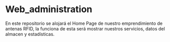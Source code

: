 # Web_administration
En este repositorio se alojará el Home Page de nuestro emprendimiento de antenas RFID, la funciona de esta será mostrar  nuestros servicios, datos del almacen y estadísticas.
